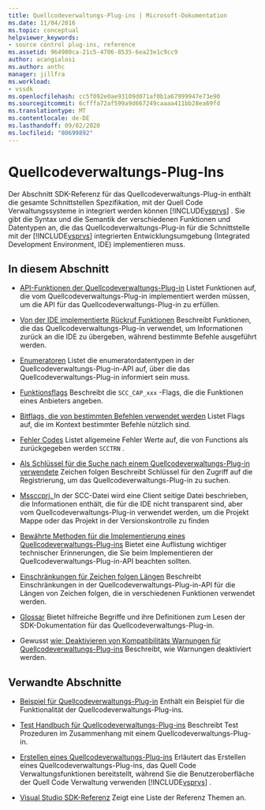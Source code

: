 ```yaml
---
title: Quellcodeverwaltungs-Plug-ins | Microsoft-Dokumentation
ms.date: 11/04/2016
ms.topic: conceptual
helpviewer_keywords:
- source control plug-ins, reference
ms.assetid: 964980ca-21c5-4706-8535-6ea23e1c9cc9
author: acangialosi
ms.author: anthc
manager: jillfra
ms.workload:
- vssdk
ms.openlocfilehash: cc5f092e0ae93109d071af0b1a67999947e73e90
ms.sourcegitcommit: 6cfffa72af599a9d667249caaaa411bb28ea69fd
ms.translationtype: MT
ms.contentlocale: de-DE
ms.lasthandoff: 09/02/2020
ms.locfileid: "80699892"
---
```

# <a name="source-control-plug-ins"></a>Quellcodeverwaltungs-Plug-Ins
Der Abschnitt SDK-Referenz für das Quellcodeverwaltungs-Plug-in enthält die gesamte Schnittstellen Spezifikation, mit der Quell Code Verwaltungssysteme in integriert werden können [!INCLUDE[vsprvs](../code-quality/includes/vsprvs_md.md)] . Sie gibt die Syntax und die Semantik der verschiedenen Funktionen und Datentypen an, die das Quellcodeverwaltungs-Plug-in für die Schnittstelle mit der [!INCLUDE[vsprvs](../code-quality/includes/vsprvs_md.md)] integrierten Entwicklungsumgebung (Integrated Development Environment, IDE) implementieren muss.

## <a name="in-this-section"></a>In diesem Abschnitt
- [API-Funktionen der Quellcodeverwaltungs-Plug-in](../extensibility/source-control-plug-in-api-functions.md) Listet Funktionen auf, die vom Quellcodeverwaltungs-Plug-in implementiert werden müssen, um die API für das Quellcodeverwaltungs-Plug-in zu erfüllen.

- [Von der IDE implementierte Rückruf Funktionen](../extensibility/callback-functions-implemented-by-the-ide.md) Beschreibt Funktionen, die das Quellcodeverwaltungs-Plug-in verwendet, um Informationen zurück an die IDE zu übergeben, während bestimmte Befehle ausgeführt werden.

- [Enumeratoren](../extensibility/enumerators.md) Listet die enumeratordatentypen in der Quellcodeverwaltungs-Plug-in-API auf, über die das Quellcodeverwaltungs-Plug-in informiert sein muss.

- [Funktionsflags](../extensibility/capability-flags.md) Beschreibt die `SCC_CAP_xxx` -Flags, die die Funktionen eines Anbieters angeben.

- [Bitflags, die von bestimmten Befehlen verwendet werden](../extensibility/bitflags-used-by-specific-commands.md) Listet Flags auf, die im Kontext bestimmter Befehle nützlich sind.

- [Fehler Codes](../extensibility/error-codes.md) Listet allgemeine Fehler Werte auf, die von Functions als zurückgegeben werden `SCCTRN` .

- [Als Schlüssel für die Suche nach einem Quellcodeverwaltungs-Plug-in verwendete](../extensibility/strings-used-as-keys-for-finding-a-source-control-plug-in.md) Zeichen folgen Beschreibt Schlüssel für den Zugriff auf die Registrierung, um das Quellcodeverwaltungs-Plug-in zu suchen.

- [Mssccprj. ](../extensibility/mssccprj-scc-file.md) In der SCC-Datei wird eine Client seitige Datei beschrieben, die Informationen enthält, die für die IDE nicht transparent sind, aber vom Quellcodeverwaltungs-Plug-in verwendet werden, um die Projekt Mappe oder das Projekt in der Versionskontrolle zu finden

- [Bewährte Methoden für die Implementierung eines Quellcodeverwaltungs-Plug-ins](../extensibility/best-practices-for-implementing-a-source-control-plug-in.md) Bietet eine Auflistung wichtiger technischer Erinnerungen, die Sie beim Implementieren der Quellcodeverwaltungs-Plug-in-API beachten sollten.

- [Einschränkungen für Zeichen folgen Längen](../extensibility/restrictions-on-string-lengths.md) Beschreibt Einschränkungen in der Quellcodeverwaltungs-Plug-in-API für die Längen von Zeichen folgen, die in verschiedenen Funktionen verwendet werden.

- [Glossar](../extensibility/source-control-plug-in-glossary.md) Bietet hilfreiche Begriffe und ihre Definitionen zum Lesen der SDK-Dokumentation für das Quellcodeverwaltungs-Plug-in.

- Gewusst [wie: Deaktivieren von Kompatibilitäts Warnungen für Quellcodeverwaltungs-Plug-ins](../extensibility/how-to-turn-off-compatibility-warnings-for-source-control-plug-ins.md) Beschreibt, wie Warnungen deaktiviert werden.

## <a name="related-sections"></a>Verwandte Abschnitte
- [Beispiel für Quellcodeverwaltungs-Plug-in](https://www.microsoft.com/download/details.aspx?id=55984) Enthält ein Beispiel für die Funktionalität der Quellcodeverwaltungs-Plug-ins.

- [Test Handbuch für Quellcodeverwaltungs-Plug-ins](../extensibility/internals/test-guide-for-source-control-plug-ins.md) Beschreibt Test Prozeduren im Zusammenhang mit einem Quellcodeverwaltungs-Plug-in.

- [Erstellen eines Quellcodeverwaltungs-Plug-ins](../extensibility/internals/creating-a-source-control-plug-in.md) Erläutert das Erstellen eines Quellcodeverwaltungs-Plug-ins, das Quell Code Verwaltungsfunktionen bereitstellt, während Sie die Benutzeroberfläche der Quell Code Verwaltung verwenden [!INCLUDE[vsprvs](../code-quality/includes/vsprvs_md.md)] .

- [Visual Studio SDK-Referenz](../extensibility/visual-studio-sdk-reference.md) Zeigt eine Liste der Referenz Themen an.
